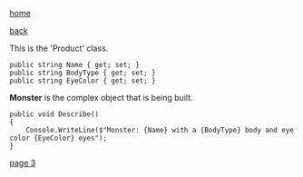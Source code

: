 [home](./page01.md)

[back](./page01.md)

This is the 'Product' class.

```
public string Name { get; set; }
public string BodyType { get; set; }
public string EyeColor { get; set; }
```

**Monster** is the complex object that is being built.


```
public void Describe()
{
    Console.WriteLine($"Monster: {Name} with a {BodyType} body and eye color {EyeColor} eyes");
}
```

[page 3](./page03.md)
